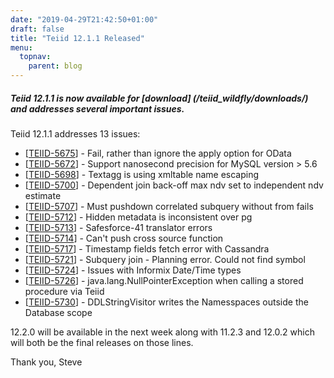 ```yaml
---
date: "2019-04-29T21:42:50+01:00"
draft: false
title: "Teiid 12.1.1 Released"
menu:
  topnav:
    parent: blog
---
```


##### Teiid 12.1.1 is now available for [download] (/teiid_wildfly/downloads/) and addresses several important issues.

<!--more-->

Teiid 12.1.1 addresses 13 issues:

<ul>
<li>[<a href='https://issues.redhat.com/browse/TEIID-5675'>TEIID-5675</a>] -         Fail, rather than ignore the apply option for OData
</li>
<li>[<a href='https://issues.redhat.com/browse/TEIID-5672'>TEIID-5672</a>] -         Support nanosecond precision for MySQL version &gt; 5.6
</li>
<li>[<a href='https://issues.redhat.com/browse/TEIID-5698'>TEIID-5698</a>] -         Textagg is using xmltable name escaping
</li>
<li>[<a href='https://issues.redhat.com/browse/TEIID-5700'>TEIID-5700</a>] -         Dependent join back-off max ndv set to independent ndv estimate
</li>
<li>[<a href='https://issues.redhat.com/browse/TEIID-5707'>TEIID-5707</a>] -         Must pushdown correlated subquery without from fails
</li>
<li>[<a href='https://issues.redhat.com/browse/TEIID-5712'>TEIID-5712</a>] -         Hidden metadata is inconsistent over pg
</li>
<li>[<a href='https://issues.redhat.com/browse/TEIID-5713'>TEIID-5713</a>] -         Safesforce-41 translator errors
</li>
<li>[<a href='https://issues.redhat.com/browse/TEIID-5714'>TEIID-5714</a>] -         Can&#39;t push cross source function
</li>
<li>[<a href='https://issues.redhat.com/browse/TEIID-5717'>TEIID-5717</a>] -         Timestamp fields fetch error with Cassandra
</li>
<li>[<a href='https://issues.redhat.com/browse/TEIID-5721'>TEIID-5721</a>] -         Subquery join - Planning error. Could not find symbol
</li>
<li>[<a href='https://issues.redhat.com/browse/TEIID-5724'>TEIID-5724</a>] -         Issues with Informix Date/Time types
</li>
<li>[<a href='https://issues.redhat.com/browse/TEIID-5726'>TEIID-5726</a>] -         java.lang.NullPointerException when calling a stored procedure via Teiid
</li>
<li>[<a href='https://issues.redhat.com/browse/TEIID-5730'>TEIID-5730</a>] -         DDLStringVisitor writes the Namesspaces outside the Database scope
</li>
</ul>

12.2.0 will be available in the next week along with 11.2.3 and 12.0.2 which will both be the final releases on those lines.  

Thank you, Steve 
